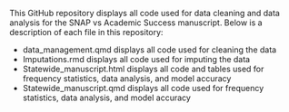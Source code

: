 This GitHub repository displays all code used for data cleaning and data analysis for the SNAP vs Academic Success manuscript. Below is a description of each file in this repository:

- data_management.qmd displays all code used for cleaning the data
- Imputations.rmd displays all code used for imputing the data
- Statewide_manuscript.html displays all code and tables used for frequency statistics, data analysis, and model accuracy
- Statewide_manuscript.qmd displays all code used for frequency statistics, data analysis, and model accuracy

